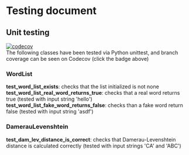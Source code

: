 # Testing document

## Unit testing

[![codecov](https://codecov.io/gh/mizhonka/Spell-checker/graph/badge.svg?token=2QSRCPDGGL)](https://codecov.io/gh/mizhonka/Spell-checker)  
The following classes have been tested via Python unittest, and branch coverage can be seen on Codecov (click the badge above)

### WordList

**test_word_list_exists**: checks that the list initialized is not none  
**test_word_list_real_word_returns_true**: checks that a real word returns true (tested with input string 'hello')
**test_word_list_fake_word_returns_false**: checks than a fake word return false (tested with input string 'asdf')

### DamerauLevenshtein

**test_dam_lev_distance_is_correct**: checks that Damerau-Levenshtein distance is calculated correctly (tested with input strings 'CA' and 'ABC')

